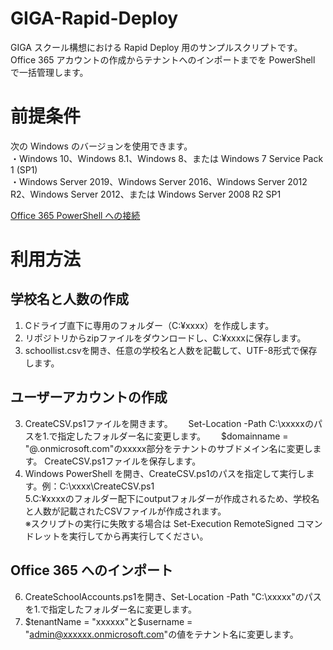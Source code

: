 # GIGA-Rapid-Deploy
GIGA スクール構想における Rapid Deploy 用のサンプルスクリプトです。Office 365 アカウントの作成からテナントへのインポートまでを PowerShell で一括管理します。
# 前提条件
次の Windows のバージョンを使用できます。  
・Windows 10、Windows 8.1、Windows 8、または Windows 7 Service Pack 1 (SP1)  
・Windows Server 2019、Windows Server 2016、Windows Server 2012 R2、Windows Server 2012、または Windows Server 2008 R2 SP1

[Office 365 PowerShell への接続](https://docs.microsoft.com/ja-jp/office365/enterprise/powershell/connect-to-office-365-powershell)  


# 利用方法
## 学校名と人数の作成
1. Cドライブ直下に専用のフォルダー（C:¥xxxx）を作成します。  
2. リポジトリからzipファイルをダウンロードし、C:¥xxxxに保存します。
3. schoollist.csvを開き、任意の学校名と人数を記載して、UTF-8形式で保存します。 

## ユーザーアカウントの作成  
3. CreateCSV.ps1ファイルを開きます。　　
Set-Location -Path C:\xxxxxのパスを1.で指定したフォルダー名に変更します。　　
$domainname = "@.onmicrosoft.com"のxxxxx部分をテナントのサブドメイン名に変更します。
CreateCSV.ps1ファイルを保存します。  
4. Windows PowerShell を開き、CreateCSV.ps1のパスを指定して実行します。例：C:\xxxx\CreateCSV.ps1  
5.C:¥xxxxのフォルダー配下にoutputフォルダーが作成されるため、学校名と人数が記載されたCSVファイルが作成されます。  
※スクリプトの実行に失敗する場合は Set-Execution RemoteSigned コマンドレットを実行してから再実行してください。  

## Office 365 へのインポート　　
6. CreateSchoolAccounts.ps1を開き、Set-Location -Path "C:\xxxxx"のパスを1.で指定したフォルダー名に変更します。  
7. $tenantName = "xxxxxx"と$username = "admin@xxxxxx.onmicrosoft.com"の値をテナント名に変更します。




